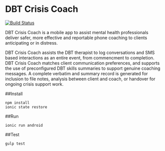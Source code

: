 # DBT Crisis Coach
[![Build Status](https://travis-ci.org/dbt-crisis-coach/dbt-crisis-coach.svg?branch=master)](https://travis-ci.org/dbt-crisis-coach/dbt-crisis-coach)

DBT Crisis Coach is a mobile app to assist mental health professionals deliver safer, more effective and reportable phone coaching to clients anticipating or in distress.

 DBT Crisis Coach assists the DBT therapist to log conversations and SMS based interactions as an entire event,   from commencment to completion. DBT Crisis Coach matches client communication preferences, and supports the use of preconfigured DBT skills summaries to support genuine coaching messages. A complete verbatim and summary record is generated for inclusion to file notes, analysis between client and coach, or  handover for ongoing crisis support work.

##Install
```
npm install
ionic state restore
```

##Run
```
ionic run android
```

##Test
```
gulp test
```